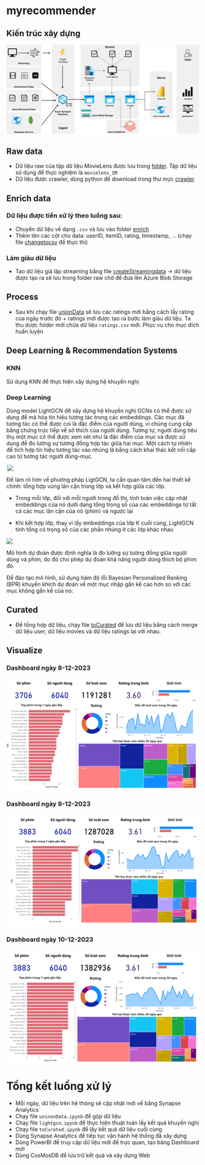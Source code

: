# myrecommender
## Kiến trúc xây dựng
![Toàn bộ kiến trúc](imgs/full-diagram.png)

## Raw data
- Dữ liệu raw của tập dữ liệu MovieLens được lưu trong [folder](data). Tập dữ liệu sử dụng để thực nghiệm là `movielens_1M`
- Dữ liệu được crawler, dùng python để download trong thư mực [crawler](crawler).

## Enrich data
### Dữ liệu được tiền xử lý theo luồng sau:
- Chuyển dữ liệu về dạng `.csv` và lưu vào folder [enrich](enrich)
- Thêm tên các cột cho data: userID, itemID, rating, timestamp, ... (chạy file [changetocsv](notebooks\changetocsv.ipynb) để thực thi)


### Làm giàu dữ liệu
- Tạo dữ liệu giả lập streaming bằng file [createStreamingdata](notebooks/createStreamingdata.ipynb) -> dữ liệu được tạo ra sẽ lưu trong folder raw chờ để đưa lên Azure Blob Storage


## Process
- Sau khi chạy file [unionData](unionData.ipynb) sẽ lưu các ratings mới bằng cách lấy rating của ngày trước đó + ratings mới được tạo ra bước làm giàu dữ liệu. Ta thu dược folder mới chứa dữ liệu `ratings.csv` mới. Phục vụ cho mục đích huấn luyện


## Deep Learning & Recommendation Systems
### KNN
Sử dụng KNN để thực hiện xây dựng hệ khuyến nghị

### Deep Learning
Dùng model LightGCN để xây dựng hệ khuyến nghị
GCNs có thể được sử dụng để mã hóa tín hiệu tương tác trong các embeddings. Các mục đã tương tác có thể được coi là đặc điểm của người dùng, vì chúng cung cấp bằng chứng trực tiếp về sở thích của người dùng. Tương tự, người dùng tiêu thụ một mục có thể được xem xét như là đặc điểm của mục và được sử dụng để đo lường sự tương đồng hợp tác giữa hai mục. Một cách tự nhiên để tích hợp tín hiệu tương tác vào nhúng là bằng cách khai thác kết nối cấp cao từ tương tác người dùng-mục.

<img src="https://recodatasets.z20.web.core.windows.net/images/High_order_connectivity.png" width=500 style="display:block; margin-left:auto; margin-right:auto;">

Để làm rõ hơn về phương pháp LigtGCN, ta cần quan tâm đến hai thiết kế chính: tổng hợp vùng lân cận trong lớp và kết hợp giữa các lớp.
-	Trong mỗi lớp, đối với mỗi người trong đồ thị, tính toán việc cập nhật embeddings của nó dưới dạng tổng trọng số của các embeddings từ tất cả các mục lân cận của nó (phim) và ngược lại

-	Khi kết hợp lớp, thay vì lấy embeddings của lớp K cuối cùng, LightGCN tính tổng có trọng số của các phần nhúng ở các lớp khác nhau 


<img src="https://recodatasets.z20.web.core.windows.net/images/lightGCN-model.jpg" width=600 style="display:block; margin-left:auto; margin-right:auto;">

Mô hình dự đoán được định nghĩa là đo lường sự tương đồng giữa người dùng và phim, do đó cho phép dự đoán khả năng người dùng thích bộ phim đó.


Để đào tạo mô hình, sử dụng hàm độ lỗi  Bayesian Personalized Ranking (BPR) khuyến khích dự đoán về một mục nhập gần kề cao hơn so với các mục không gần kề của nó:


## Curated
- Để tổng hợp dữ liệu, chạy file [toCurated](toCurated.ipynb) để lưu dữ liệu bằng cách merge dữ liệu user, dữ liệu movies và dữ liệu ratings lại với nhau.

## Visualize
### Dashboard ngày 8-12-2023
![Alt text](imgs\08-12-2023.png)
### Dashboard ngày 9-12-2023
![Alt text](imgs\09-12-2023.png)
### Dashboard ngày 10-12-2023
![Alt text](imgs\10-12-2023.png)


# Tổng kết luồng xử lý
- Mỗi ngày, dữ liệu trên hệ thóng sẽ cập nhật mới về bằng Synapse Analytics
- Chạy file `uninonData.ipynb` để gộp dữ liệu
- Chạy file `lightgcn.ipynb` để thực hiện thuật toán lấy kết quả khuyến nghị
- Chạy file `toCurated.ipynb` để lấy kết quả dữ liệu cuối cùng
- Dùng Synapse Analytics để tiếp tục vận hành hệ thống đã xây dựng
- Dùng PowerBI để truy cập dữ liệu mới để trực quan, tạo bảng Dashboard mới
- Dùng CosMosDB để lưu trữ kết quả và xây dựng Web

